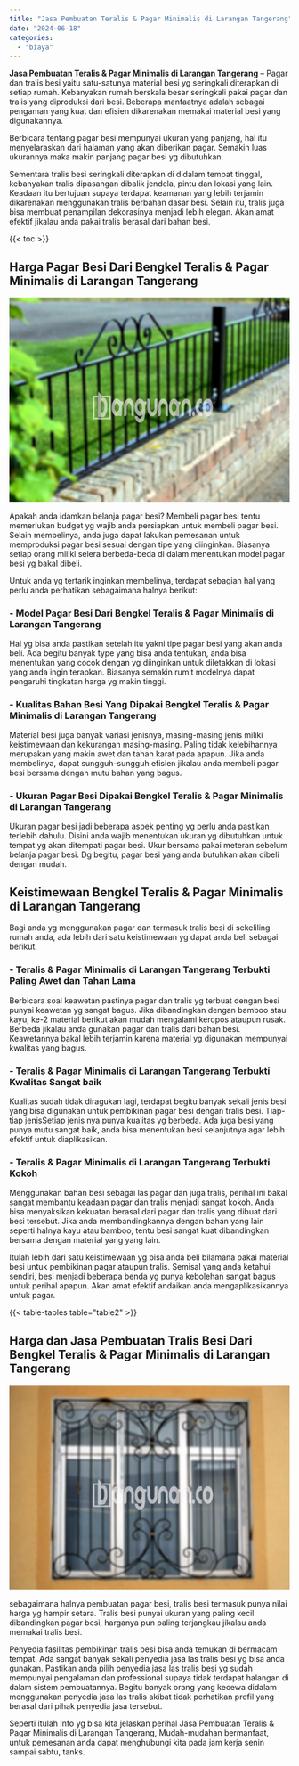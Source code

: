```yaml
---
title: "Jasa Pembuatan Teralis & Pagar Minimalis di Larangan Tangerang"
date: "2024-06-18"
categories: 
  - "biaya"
---
```


**Jasa Pembuatan Teralis & Pagar Minimalis di Larangan Tangerang** – Pagar dan tralis besi yaitu satu-satunya material besi yg seringkali diterapkan di setiap rumah. Kebanyakan rumah berskala besar seringkali pakai pagar dan tralis yang diproduksi dari besi. Beberapa manfaatnya adalah sebagai pengaman yang kuat dan efisien dikarenakan memakai material besi yang digunakannya.

Berbicara tentang pagar besi mempunyai ukuran yang panjang, hal itu menyelaraskan dari halaman yang akan diberikan pagar. Semakin luas ukurannya maka makin panjang pagar besi yg dibutuhkan.

Sementara tralis besi seringkali diterapkan di didalam tempat tinggal, kebanyakan tralis dipasangan dibalik jendela, pintu dan lokasi yang lain. Keadaan itu bertujuan supaya terdapat keamanan yang lebih terjamin dikarenakan menggunakan tralis berbahan dasar besi. Selain itu, tralis juga bisa membuat penampilan dekorasinya menjadi lebih elegan. Akan amat efektif jikalau anda pakai tralis berasal dari bahan besi.

{{< toc >}}

## Harga Pagar Besi Dari Bengkel Teralis & Pagar Minimalis di Larangan Tangerang

![Jasa Pembuatan Teralis & Pagar Minimalis di Larangan Tangerang](/images/pagar-minimalis-murah-35.png)

Apakah anda idamkan belanja pagar besi? Membeli pagar besi tentu memerlukan budget yg wajib anda persiapkan untuk membeli pagar besi. Selain membelinya, anda juga dapat lakukan pemesanan untuk memproduksi pagar besi sesuai dengan tipe yang diinginkan. Biasanya setiap orang miliki selera berbeda-beda di dalam menentukan model pagar besi yg bakal dibeli.

Untuk anda yg tertarik inginkan membelinya, terdapat sebagian hal yang perlu anda perhatikan sebagaimana halnya berikut:
### \- Model Pagar Besi Dari Bengkel Teralis & Pagar Minimalis di Larangan Tangerang

Hal yg bisa anda pastikan setelah itu yakni tipe pagar besi yang akan anda beli. Ada begitu banyak type yang bisa anda tentukan, anda bisa menentukan yang cocok dengan yg diinginkan untuk diletakkan di lokasi yang anda ingin terapkan. Biasanya semakin rumit modelnya dapat pengaruhi tingkatan harga yg makin tinggi.

### \- Kualitas Bahan Besi Yang Dipakai Bengkel Teralis & Pagar Minimalis di Larangan Tangerang

Material besi juga banyak variasi jenisnya, masing-masing jenis miliki keistimewaan dan kekurangan masing-masing. Paling tidak kelebihannya merupakan yang makin awet dan tahan karat pada apapun. Jika anda membelinya, dapat sungguh-sungguh efisien jikalau anda membeli pagar besi bersama dengan mutu bahan yang bagus.

### \- Ukuran Pagar Besi Dipakai Bengkel Teralis & Pagar Minimalis di Larangan Tangerang

Ukuran pagar besi jadi beberapa aspek penting yg perlu anda pastikan terlebih dahulu. Disini anda wajib menentukan ukuran yg dibutuhkan untuk tempat yg akan ditempati pagar besi. Ukur bersama pakai meteran sebelum belanja pagar besi. Dg begitu, pagar besi yang anda butuhkan akan dibeli dengan mudah.

## Keistimewaan Bengkel Teralis & Pagar Minimalis di Larangan Tangerang

Bagi anda yg menggunakan pagar dan termasuk tralis besi di sekeliling rumah anda, ada lebih dari satu keistimewaan yg dapat anda beli sebagai berikut.

### \- Teralis & Pagar Minimalis di Larangan Tangerang Terbukti Paling Awet dan Tahan Lama

Berbicara soal keawetan pastinya pagar dan tralis yg terbuat dengan besi punyai keawetan yg sangat bagus. Jika dibandingkan dengan bamboo atau kayu, ke-2 material berikut akan mudah mengalami keropos ataupun rusak. Berbeda jikalau anda gunakan pagar dan tralis dari bahan besi. Keawetannya bakal lebih terjamin karena material yg digunakan mempunyai kwalitas yang bagus.

### \- Teralis & Pagar Minimalis di Larangan Tangerang Terbukti Kwalitas Sangat baik

Kualitas sudah tidak diragukan lagi, terdapat begitu banyak sekali jenis besi yang bisa digunakan untuk pembikinan pagar besi dengan tralis besi. Tiap-tiap jenisSetiap jenis nya punya kualitas yg berbeda. Ada juga besi yang punya mutu sangat baik, anda bisa menentukan besi selanjutnya agar lebih efektif untuk diaplikasikan.

### \- Teralis & Pagar Minimalis di Larangan Tangerang Terbukti Kokoh

Menggunakan bahan besi sebagai las pagar dan juga tralis, perihal ini bakal sangat membantu keadaan pagar dan tralis menjadi sangat kokoh. Anda bisa menyaksikan kekuatan berasal dari pagar dan tralis yang dibuat dari besi tersebut. Jika anda membandingkannya dengan bahan yang lain seperti halnya kayu atau bamboo, tentu besi sangat kuat dibandingkan bersama dengan material yang yang lain.

Itulah lebih dari satu keistimewaan yg bisa anda beli bilamana pakai material besi untuk pembikinan pagar ataupun tralis. Semisal yang anda ketahui sendiri, besi menjadi beberapa benda yg punya kebolehan sangat bagus untuk perihal apapun. Akan amat efektif andaikan anda mengaplikasikannya untuk pagar.

{{< table-tables table="table2" >}}

## Harga dan Jasa Pembuatan Tralis Besi Dari Bengkel Teralis & Pagar Minimalis di Larangan Tangerang

![Jasa Pembuatan Teralis & Pagar Minimalis di Larangan Tangerang](/images/teralis-minimalis-murah-26.png)

sebagaimana halnya pembuatan pagar besi, tralis besi termasuk punya nilai harga yg hampir setara. Tralis besi punyai ukuran yang paling kecil dibandingkan pagar besi, harganya pun paling terjangkau jikalau anda memakai tralis besi.

Penyedia fasilitas pembikinan tralis besi bisa anda temukan di bermacam tempat. Ada sangat banyak sekali penyedia jasa las tralis besi yg bisa anda gunakan. Pastikan anda pilih penyedia jasa las tralis besi yg sudah mempunyai pengalaman dan professional supaya tidak terdapat halangan di dalam sistem pembuatannya. Begitu banyak orang yang kecewa didalam menggunakan penyedia jasa las tralis akibat tidak perhatikan profil yang berasal dari pihak penyedia jasa tersebut.

Seperti itulah Info yg bisa kita jelaskan perihal Jasa Pembuatan Teralis & Pagar Minimalis di Larangan Tangerang, Mudah-mudahan bermanfaat, untuk pemesanan anda dapat menghubungi kita pada jam kerja senin sampai sabtu, tanks.
